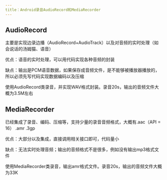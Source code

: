 ```yaml
---
title：Android录音AudioRecord和MediaRecorder
---
```


## AudioRecord

主要是实现边录边播（AudioRecord+AudioTrack）以及对音频的实时处理（如会说话的汤姆猫、语音）

优点：语音的实时处理，可以用代码实现各种音频的封装

缺点：输出是PCM语音数据，如果保存成音频文件，是不能够被播放器播放的，所以必须先写代码实现数据编码以及压缩

使用AudioRecord类录音，并实现WAV格式封装。录音20s，输出的音频文件大概为3.5M左右

## MediaRecorder

已经集成了录音、编码、压缩等，支持少量的录音音频格式，大概有.aac（API = 16） .amr .3gp

优点：大部分以及集成，直接调用相关接口即可，代码量小

缺点：无法实时处理音频；输出的音频格式不是很多，例如没有输出mp3格式文件

使用MediaRecorder类录音，输出amr格式文件。录音20s，输出的音频文件大概为33K
